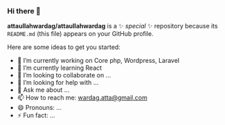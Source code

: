 ### Hi there 👋

**attaullahwardag/attaullahwardag** is a ✨ _special_ ✨ repository because its `README.md` (this file) appears on your GitHub profile.

Here are some ideas to get you started:

- 🔭 I’m currently working on Core php, Wordpress, Laravel
- 🌱 I’m currently learning React 
- 👯 I’m looking to collaborate on ...
- 🤔 I’m looking for help with ...
- 💬 Ask me about ...
- 📫 How to reach me: wardag.atta@gmail.com
- 😄 Pronouns: ...
- ⚡ Fun fact: ...


